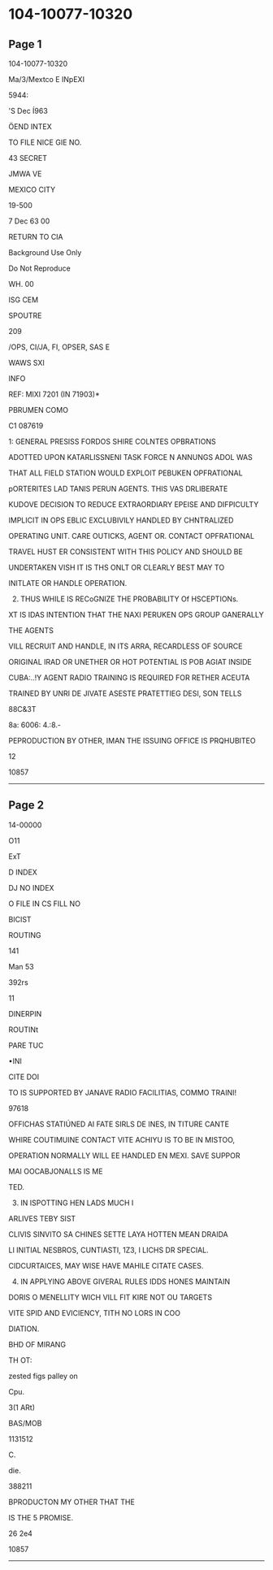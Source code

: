# 104-10077-10320

## Page 1

104-10077-10320

Ma/3/Mextco E INpEXI

5944:

'S Dec Í963

ÖEND INTEX

TO FILE NICE GIE NO.

43 SECRET

JMWA VE

MEXICO CITY

19-500

7 Dec 63 00

RETURN TO CIA

Background Use Only

Do Not Reproduce

WH. 00

ISG CEM

SPOUTRE

209

/OPS, CI/JA, FI, OPSER, SAS E

WAWS SXI

INFO

REF: MIXI 7201 (IN 71903)*

PBRUMEN COMO

C1 087619

1: GENERAL PRESISS FORDOS SHIRE COLNTES OPBRATIONS

ADOTTED UPON KATARLISSNENI TASK FORCE N ANNUNGS ADOL WAS

THAT ALL FIELD STATION WOULD EXPLOIT PEBUKEN OPFRATIONAL

pORTERITES LAD TANIS PERUN AGENTS. THIS VAS DRLIBERATE

KUDOVE DECISION TO REDUCE EXTRAORDIARY EPEISE AND DIFPICULTY

IMPLICIT IN OPS EBLIC EXCLUBIVILY HANDLED BY CHNTRALIZED

OPERATING UNIT. CARE OUTICKS, AGENT OR. CONTACT OPFRATIONAL

TRAVEL HUST ER CONSISTENT WITH THIS POLICY AND SHOULD BE

UNDERTAKEN VISH IT IS THS ONLT OR CLEARLY BEST MAY TO

INITLATE OR HANDLE OPERATION.

2. THUS WHILE IS RECoGNIZE THE PROBABILITY Of HSCEPTIONs.

XT IS IDAS INTENTION THAT THE NAXI PERUKEN OPS GROUP GANERALLY

THE AGENTS

VILL RECRUIT AND HANDLE, IN ITS ARRA, RECARDLESS OF SOURCE

ORIGINAL IRAD OR UNETHER OR HOT POTENTIAL IS POB AGIAT INSIDE

CUBA:..!Y AGENT RADIO TRAINING IS REQUIRED FOR RETHER ACEUTA

TRAINED BY UNRI DE JIVATE ASESTE PRATETTIEG DESI, SON TELLS

88C&3T

8a: 6006: 4.:8.-

PEPRODUCTION BY OTHER, IMAN THE ISSUING OFFICE IS PRQHUBITEO

12

10857

---

## Page 2

14-00000

O11

ExT

D INDEX

DJ NO INDEX

O FILE IN CS FILL NO

BICIST

ROUTING

141

Man 53

392rs

11

DINERPIN

ROUTINt

PARE TUC

•INI

CITE DOI

TO IS SUPPORTED BY JANAVE RADIO FACILITIAS, COMMO TRAINI!

97618

OFFICHAS STATIÚNED AI FATE SIRLS DE INES, IN TITURE CANTE

WHIRE COUTIMUINE CONTACT VITE ACHIYU IS TO BE IN MISTOO,

OPERATION NORMALLY WILL EE HANDLED EN MEXI. SAVE SUPPOR

MAI OOCABJONALLS IS ME

TED.

3. IN ISPOTTING HEN LADS MUCH I

ARLIVES TEBY SIST

CLIVIS SINVITO SA CHINES SETTE LAYA HOTTEN MEAN DRAIDA

LI INITIAL NESBROS, CUNTIASTI, 1Z3, I LICHS DR SPECIAL.

CIDCURTAICES, MAY WISE HAVE MAHILE CITATE CASES.

4. IN APPLYING ABOVE GIVERAL RULES IDDS HONES MAINTAIN

DORIS O MENELLITY WICH VILL FIT KIRE NOT OU TARGETS

VITE SPID AND EVICIENCY, TITH NO LORS IN COO

DIATION.

BHD OF MIRANG

TH OT:

zested figs palley on

Cpu.

3(1 ARt)

BAS/MOB

1131512

C.

die.

388211

BPRODUCTON MY OTHER THAT THE

IS THE 5 PROMISE.

26 2e4

10857

---

